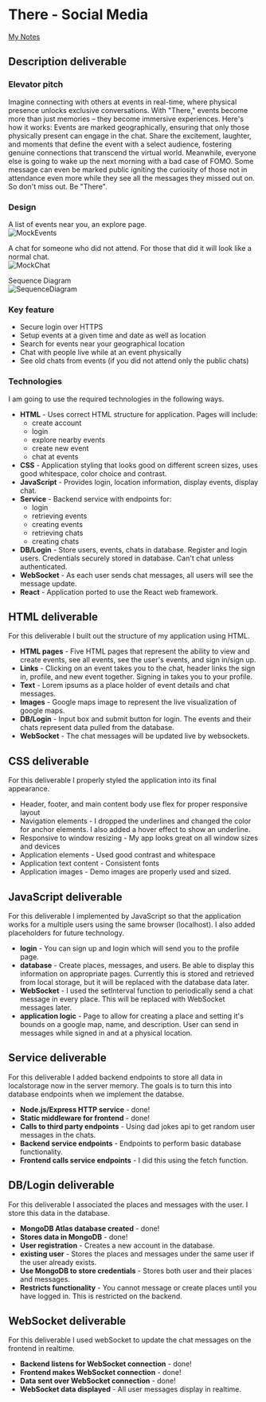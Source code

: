 # There - Social Media
[My Notes](notes.md)

## Description deliverable

### Elevator pitch
Imagine connecting with others at events in real-time, where physical presence unlocks exclusive conversations. With "There," events become more than just memories – they become immersive experiences. Here's how it works: Events are marked geographically, ensuring that only those physically present can engage in the chat. Share the excitement, laughter, and moments that define the event with a select audience, fostering genuine connections that transcend the virtual world. Meanwhile, everyone else is going to wake up the next morning with a bad case of FOMO. Some message can even be marked public igniting the curiosity of those not in attendance even more while they see all the messages they missed out on. So don't miss out. Be "There".

### Design
A list of events near you, an explore page.  
![MockEvents](Mockup/ThereMockup-Events.png)

A chat for someone who did not attend. For those that did it will look like a normal chat.  
![MockChat](Mockup/ThereMockup-Chat.png)

Sequence Diagram  
![SequenceDiagram](Mockup/ThereMockup-Sequence.png)  

### Key feature
- Secure login over HTTPS
- Setup events at a given time and date as well as location
- Search for events near your geographical location
- Chat with people live while at an event physically
- See old chats from events (if you did not attend only the public chats)

### Technologies
I am going to use the required technologies in the following ways.

- **HTML** - Uses correct HTML structure for application. Pages will include:
  - create account
  - login
  - explore nearby events
  - create new event
  - chat at events
- **CSS** - Application styling that looks good on different screen sizes, uses good whitespace, color choice and contrast.
- **JavaScript** - Provides login, location information, display events, display chat.
- **Service** - Backend service with endpoints for:
  - login
  - retrieving events
  - creating events
  - retrieving chats
  - creating chats
- **DB/Login** - Store users, events, chats in database. Register and login users. Credentials securely stored in database. Can't chat unless authenticated.
- **WebSocket** - As each user sends chat messages, all users will see the message update.
- **React** - Application ported to use the React web framework.

## HTML deliverable

For this deliverable I built out the structure of my application using HTML.

- **HTML pages** - Five HTML pages that represent the ability to view and create events, see all events, see the user's events, and sign in/sign up.
- **Links** - Clicking on an event takes you to the chat, header links the sign in, profile, and new event together. Signing in takes you to your profile.
- **Text** - Lorem ipsums as a place holder of event details and chat messages.
- **Images** - Google maps image to represent the live visualization of google maps.
- **DB/Login** - Input box and submit button for login. The events and their chats represent data pulled from the database.
- **WebSocket** - The chat messages will be updated live by websockets. 

## CSS deliverable
For this deliverable I properly styled the application into its final appearance.

  - Header, footer, and main content body use flex for proper responsive layout
  - Navigation elements - I dropped the underlines and changed the color for anchor elements. I also added a hover effect to show an underline.
  - Responsive to window resizing - My app looks great on all window sizes and devices
  - Application elements - Used good contrast and whitespace
  - Application text content - Consistent fonts
  - Application images - Demo images are properly used and sized.

## JavaScript deliverable

For this deliverable I implemented by JavaScript so that the application works for a multiple users using the same browser (localhost). I also added placeholders for future technology.

- **login** - You can sign up and login which will send you to the profile page.
- **database** - Create places, messages, and users. Be able to display this information on appropriate pages. Currently this is stored and retrieved from local storage, but it will be replaced with the database data later.
- **WebSocket** - I used the setInterval function to periodically send a chat message in every place. This will be replaced with WebSocket messages later.
- **application logic** - Page to allow for creating a place and setting it's bounds on a google map, name, and description. User can send in messages while signed in and at a physical location.

## Service deliverable

For this deliverable I added backend endpoints to store all data in localstorage now in the server memory. The goals is to turn this into database endpoints when we implement the databse.

- **Node.js/Express HTTP service** - done!
- **Static middleware for frontend** - done!
- **Calls to third party endpoints** - Using dad jokes api to get random user messages in the chats.
- **Backend service endpoints** - Endpoints to perform basic database functionality.
- **Frontend calls service endpoints** - I did this using the fetch function.

## DB/Login deliverable

For this deliverable I associated the places and messages with the user. I store this data in the database.

- **MongoDB Atlas database created** - done!
- **Stores data in MongoDB** - done!
- **User registration** - Creates a new account in the database.
- **existing user** - Stores the places and messages under the same user if the user already exists.
- **Use MongoDB to store credentials** - Stores both user and their places and messages.
- **Restricts functionality** - You cannot message or create places until you have logged in. This is restricted on the backend.

## WebSocket deliverable

For this deliverable I used webSocket to update the chat messages on the frontend in realtime.

- **Backend listens for WebSocket connection** - done!
- **Frontend makes WebSocket connection** - done!
- **Data sent over WebSocket connection** - done!
- **WebSocket data displayed** - All user messages display in realtime.